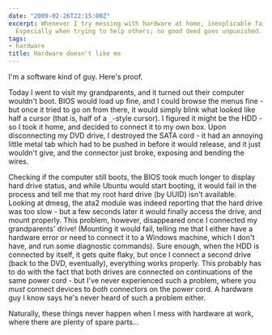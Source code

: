 ```yaml
---
date: "2009-02-26T22:15:00Z"
excerpt: Whenever I try messing with hardware at home, inexplicable failures ensue.
  Especially when trying to help others; no good deed goes unpunished.
tags:
- hardware
title: Hardware doesn't like me
---
```


I'm a software kind of guy. Here's proof.

Today I went to visit my grandparents, and it turned out their computer
wouldn't boot. BIOS would load up fine, and I could browse the menus fine - but
once it tried to go on from there, it would simply blink what looked like half
a cursor (that is, half of a `_`-style cursor). I figured it might be the HDD -
so I took it home, and decided to connect it to my own box. Upon disconnecting
my DVD drive, I destroyed the SATA cord - it had an annoying little metal tab
which had to be pushed in before it would release, and it just wouldn't give,
and the connector just broke, exposing and bending the wires.

Checking if the computer still boots, the BIOS took much longer to display hard
drive status, and while Ubuntu would start booting, it would fail in the
process and tell me that my root hard drive (by UUID) isn't available. Looking
at dmesg, the ata2 module was indeed reporting that the hard drive was too
slow - but a few seconds later it would finally access the drive, and mount
properly. This problem, however, disappeared once I connected my grandparents'
drive! (Mounting it would fail, telling me that I either have a hardware error
or need to connect it to a Windows machine, which I don't have, and run some
diagnostic commands). Sure enough, when the HDD is connected by itself, it gets
quite flaky, but once I connect a second drive (back to the DVD, eventually),
everything works properly. This probably has to do with the fact that both
drives are connected on continuations of the same power cord - but I've never
experienced such a problem, where you _must_ connect devices to _both_
connectors on the power cord. A hardware guy I know says he's never heard of
such a problem either.

Naturally, these things never happen when I mess with hardware at work, where
there are plenty of spare parts...
